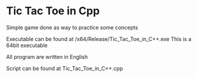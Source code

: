 # Tic Tac Toe in Cpp
 Simple game done as way to practice some concepts
 
 Executable can be found at /x64/Release/Tic_Tac_Toe_in_C++.exe
 This is a 64bit executable
 
 All program are written in English
 
 Script can be found at Tic_Tac_Toe_in_C++.cpp
